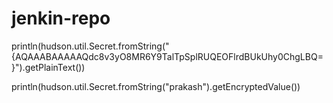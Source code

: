 # jenkin-repo
println(hudson.util.Secret.fromString("{AQAAABAAAAAQdc8v3yO8MR6Y9TalTpSplRUQEOFlrdBUkUhy0ChgLBQ=}").getPlainText())

println(hudson.util.Secret.fromString("prakash").getEncryptedValue())
